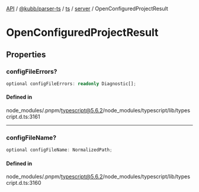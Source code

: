 [API](../../../../../../../packages.md) / [@kubb/parser-ts](../../../../../index.md) / [ts](../../../index.md) / [server](../index.md) / OpenConfiguredProjectResult

# OpenConfiguredProjectResult

## Properties

### configFileErrors?

```ts
optional configFileErrors: readonly Diagnostic[];
```

#### Defined in

node\_modules/.pnpm/typescript@5.6.2/node\_modules/typescript/lib/typescript.d.ts:3161

***

### configFileName?

```ts
optional configFileName: NormalizedPath;
```

#### Defined in

node\_modules/.pnpm/typescript@5.6.2/node\_modules/typescript/lib/typescript.d.ts:3160
